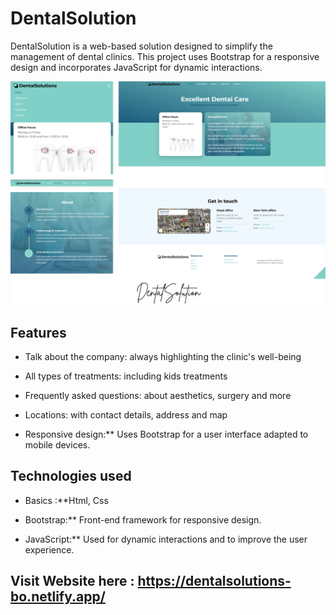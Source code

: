 # DentalSolution

DentalSolution is a web-based solution designed to simplify the management of dental clinics. This project uses Bootstrap for a responsive design and incorporates JavaScript for dynamic interactions.

<img src="/odontolic/dentalS.png">

## Features

- Talk about the company: always highlighting the clinic's well-being

- All types of treatments: including kids treatments

- Frequently asked questions: about aesthetics, surgery and more 

- Locations: with contact details, address and map 


- Responsive design:** Uses Bootstrap for a user interface adapted to mobile devices.

## Technologies used

- Basics :**Html, Css

- Bootstrap:** Front-end framework for responsive design.
  
- JavaScript:** Used for dynamic interactions and to improve the user experience.


## Visit Website here : https://dentalsolutions-bo.netlify.app/
